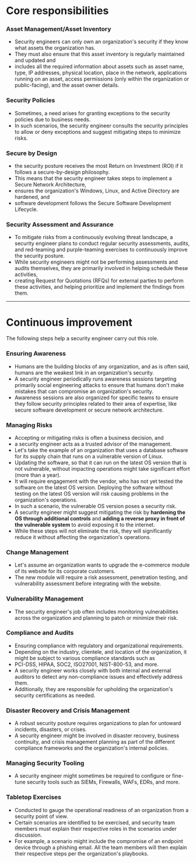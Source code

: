 
# Core responsibilities
### Asset Management/Asset Inventory
* Security engineers can only own an organization's security if they know what assets the organization has.
* They must also ensure that this asset inventory is regularly maintained and updated and
* includes all the required information about assets such as asset name, type, IP addresses, physical location, place in the network, applications running on an asset, access permissions (only within the organization or public-facing), and the asset owner details.

### Security Policies
* Sometimes, a need arises for granting exceptions to the security policies due to business needs.
* In such scenarios, the security engineer consults the security principles to allow or deny exceptions and suggest mitigating steps to minimize risks.

### Secure by Design
*  the security posture receives the most Return on Investment (ROI) if it follows a secure-by-design philosophy.
*  This means that the security engineer takes steps to implement a Secure Network Architecture,
*  ensures the organization's Windows, Linux, and Active Directory are hardened, and
*  software development follows the Secure Software Development Lifecycle.

### Security Assessment and Assurance
* To mitigate risks from a continuously evolving threat landscape, a security engineer plans to conduct regular security assessments, audits, and red-teaming and purple-teaming exercises to continuously improve the security posture.
* While security engineers might not be performing assessments and audits themselves, they are primarily involved in helping schedule these activities,
* creating Request for Quotations (RFQs) for external parties to perform these activities, and helping prioritize and implement the findings from them.

***
# Continuous improvement
The following steps help a security engineer carry out this role.

### Ensuring Awareness
*  Humans are the building blocks of any organization, and as is often said, humans are the weakest link in an organization's security.
*  A security engineer periodically runs awareness sessions targeting primarily social engineering attacks to ensure that humans don't make mistakes that can compromise an organization's security.
*  Awareness sessions are also organized for specific teams to ensure they follow security principles related to their area of expertise, like secure software development or secure network architecture.

### Managing Risks
* Accepting or mitigating risks is often a business decision, and
* a security engineer acts as a trusted advisor of the management.
* Let's take the example of an organization that uses a database software for its supply chain that runs on a vulnerable version of Linux.
* Updating the software, so that it can run on the latest OS version that is not vulnerable, without impacting operations might take significant effort (more than a year).
* It will require engagement with the vendor, who has not yet tested the software on the latest OS version. Deploying the software without testing on the latest OS version will risk causing problems in the organization's operations.
* In such a scenario, the vulnerable OS version poses a security risk.
* A security engineer might suggest mitigating the risk by **hardening the OS through additional controls** and **adding a reverse proxy in front of the vulnerable system** to avoid exposing it to the internet.
* While these steps will not eliminate the risk, they will significantly reduce it without affecting the organization's operations.

### Change Management
*  Let's assume an organization wants to upgrade the e-commerce module of its website for its corporate customers.
*  The new module will require a risk assessment, penetration testing, and vulnerability assessment before integrating with the website.

### Vulnerability Management
* The security engineer's job often includes monitoring vulnerabilities across the organization and planning to patch or minimize their risk.

### Compliance and Audits
* Ensuring compliance with regulatory and organizational requirements.
* Depending on the industry, clientele, and location of the organization, it might be subject to various compliance standards such as
* PCI-DSS, HIPAA, SOC2, ISO27001, NIST-800-53, and more.
* A security engineer works closely with both internal and external auditors to detect any non-compliance issues and effectively address them.
* Additionally, they are responsible for upholding the organization's security certifications as needed.

### Disaster Recovery and Crisis Management
* A robust security posture requires organizations to plan for untoward incidents, disasters, or crises.
* A security engineer might be involved in disaster recovery, business continuity, and crisis management planning as part of the different compliance frameworks and the organization's internal policies.

### Managing Security Tooling
* A security engineer might sometimes be required to configure or fine-tune security tools such as SIEMs, Firewalls, WAFs, EDRs, and more.

### Tabletop Exercises
* Conducted to gauge the operational readiness of an organization from a security point of view.
* Certain scenarios are identified to be exercised, and security team members must explain their respective roles in the scenarios under discussion.
* For example, a scenario might include the compromise of an endpoint device through a phishing email. All the team members will then explain their respective steps per the organization's playbooks. 

